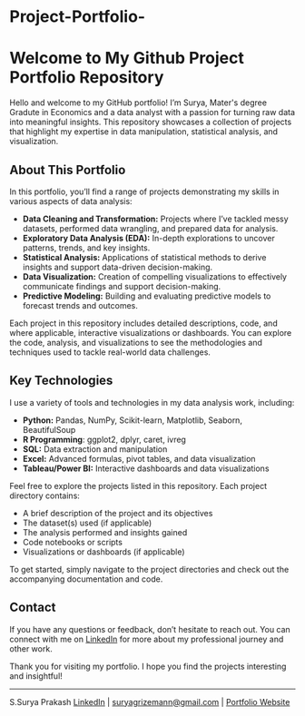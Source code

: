 # Project-Portfolio-
# Welcome to My Github Project Portfolio Repository

Hello and welcome to my GitHub portfolio! I’m Surya, Mater's degree Gradute in Economics and a data analyst with a passion for turning raw data into meaningful insights. This repository showcases a collection of projects that highlight my expertise in data manipulation, statistical analysis, and visualization.

## About This Portfolio

In this portfolio, you’ll find a range of projects demonstrating my skills in various aspects of data analysis:

- **Data Cleaning and Transformation:** Projects where I’ve tackled messy datasets, performed data wrangling, and prepared data for analysis.
- **Exploratory Data Analysis (EDA):** In-depth explorations to uncover patterns, trends, and key insights.
- **Statistical Analysis:** Applications of statistical methods to derive insights and support data-driven decision-making.
- **Data Visualization:** Creation of compelling visualizations to effectively communicate findings and support decision-making.
- **Predictive Modeling:** Building and evaluating predictive models to forecast trends and outcomes.

Each project in this repository includes detailed descriptions, code, and where applicable, interactive visualizations or dashboards. You can explore the code, analysis, and visualizations to see the methodologies and techniques used to tackle real-world data challenges.

## Key Technologies

I use a variety of tools and technologies in my data analysis work, including:

- **Python:** Pandas, NumPy, Scikit-learn, Matplotlib, Seaborn, BeautifulSoup
- **R Programming**: ggplot2, dplyr, caret, ivreg
- **SQL:** Data extraction and manipulation
- **Excel:** Advanced formulas, pivot tables, and data visualization
- **Tableau/Power BI:** Interactive dashboards and data visualizations

Feel free to explore the projects listed in this repository. Each project directory contains:

- A brief description of the project and its objectives
- The dataset(s) used (if applicable)
- The analysis performed and insights gained
- Code notebooks or scripts
- Visualizations or dashboards (if applicable)

To get started, simply navigate to the project directories and check out the accompanying documentation and code.

## Contact

If you have any questions or feedback, don’t hesitate to reach out. You can connect with me on [LinkedIn](https://www.linkedin.com/in/surya-prakash-s-070b68290/) for more about my professional journey and other work.

Thank you for visiting my portfolio. I hope you find the projects interesting and insightful!

---

S.Surya Prakash
[LinkedIn](https://www.linkedin.com/in/surya-prakash-s-070b68290/) | [suryagrizemann@gmail.com](suryagrizemann@gmail.com) | [Portfolio Website]() 
